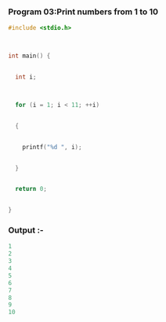 ### Program 03:Print numbers from 1 to 10 

```C
#include <stdio.h>



int main() {


  int i;



  for (i = 1; i < 11; ++i)


  {


    printf("%d ", i);


  }


  return 0;


}
```
### Output :-
```C
1
2
3
4
5
6
7
8
9
10
